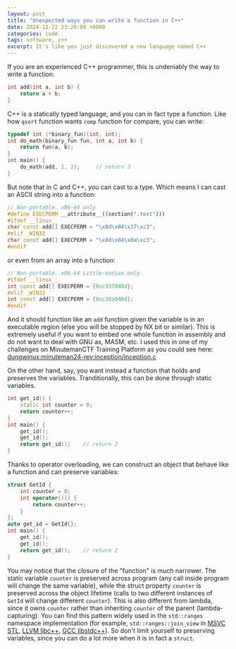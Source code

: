 ```yaml
---
layout: post
title: "Unexpected ways you can write a function in C++"
date: 2024-12-22 23:20:00 +0000
categories: code
tags: software, c++
excerpt: It's like you just discovered a new language named C++
---
```


If you are an experienced C++ programmer, this is undeniably the way to write a function:

```cpp
int add(int a, int b) {
    return a + b;
}
```

C++ is a statically typed language, and you can in fact type a function. Like how `qsort` function wants `comp` function for compare, you can write:

```cpp
typedef int (*binary_fun)(int, int);
int do_math(binary_fun fun, int a, int b) {
    return fun(a, b);
}
int main() {
    do_math(add, 1, 2);     // return 3
}
```

But note that in C and C++, you can cast to a type. Which means I can cast an ASCII string into a function:


```cpp
// Non-portable. x86-64 only
#define EXECPERM __attribute__((section(".text")))
#ifdef __linux__ 
char const add[] EXECPERM = "\x8d\x04\x37\xc3";
#elif _WIN32
char const add[] EXECPERM = "\x8d\x04\x0a\xc3";
#endif
```

or even from an array into a function:

```cpp
// Non-portable. x86-64 Little-endian only
#ifdef __linux__ 
int const add[] EXECPERM = {0xc337048d};
#elif _WIN32
int const add[] EXECPERM = {0xc30a048d};
#endif
```

And it should function like an `add` function given the variable is in an executable region (else you will be stopped by NX bit or similar). This is extremely useful if you want to embed one whole function in assembly and do not want to deal with GNU as, MASM, etc. I used this in one of my challenges on MinutemanCTF Training Platform as you could see here: [dungwinux:minuteman24-rev:inception/inception.c](https://github.com/dungwinux/minuteman24-rev/blob/master/inception/inception.c)

On the other hand, say, you want instead a function that holds and preserves the variables. Tranditionally, this can be done through static variables.

```cpp
int get_id() {
    static int counter = 0;
    return counter++;
}
int main() {
    get_id();
    get_id();
    return get_id();    // return 2
}
```

Thanks to operator overloading, we can construct an object that behave like a function and can preserve variables:

```cpp
struct GetId {
    int counter = 0;
    int operator()() {
        return counter++;
    }
};
auto get_id = GetId{};
int main() {
    get_id();
    get_id();
    return get_id();    // return 2
}
```

You may notice that the closure of the "function" is much narrower. The static variable `counter` is preserved across program (any call inside program will change the same variable), while the struct property `counter` is preserved across the object lifetime (calls to two different instances of `GetId` will change different `counter`). This is also different from lambda, since it owns `counter` rather than inheriting `counter` of the parent (lambda-capturing). You can find this pattern widely used in the `std::ranges` namespace implementation (for example, `std::ranges::join_view` in [MSVC STL](https://github.com/microsoft/STL/blob/90820002693fe6eaaec2e55884472c654186207e/stl/inc/ranges#L2633), [LLVM libc++](https://github.com/llvm/llvm-project/blob/d32509928ba6b4c78b02b8a8499dce056ae6fe52/libcxx/include/__ranges/join_view.h#L72), [GCC libstdc++](https://github.com/gcc-mirror/gcc/blob/2a474c28e573b8604b5fa2584f276d7b7b584cde/libstdc%2B%2B-v3/include/std/ranges#L2885)).
So don't limit yourself to preserving variables, since you can do a lot more when it is in fact a `struct`.
